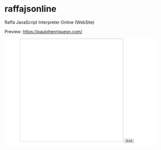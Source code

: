 # raffajsonline
Raffa JavaScript Interpreter Online (WebSite)

Preview: https://paulohenriquesn.com/

<img src="raffa.gif">
